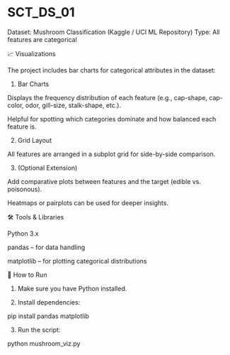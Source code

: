 # SCT_DS_01
Dataset: Mushroom Classification (Kaggle / UCI ML Repository)
Type: All features are categorical

📈 Visualizations

The project includes bar charts for categorical attributes in the dataset:

1. Bar Charts

Displays the frequency distribution of each feature (e.g., cap-shape, cap-color, odor, gill-size, stalk-shape, etc.).

Helpful for spotting which categories dominate and how balanced each feature is.

2. Grid Layout

All features are arranged in a subplot grid for side-by-side comparison.

3. (Optional Extension)

Add comparative plots between features and the target (edible vs. poisonous).

Heatmaps or pairplots can be used for deeper insights.

🛠 Tools & Libraries

Python 3.x

pandas – for data handling

matplotlib – for plotting categorical distributions

📌 How to Run

1. Make sure you have Python installed.

2. Install dependencies:

pip install pandas matplotlib

3. Run the script:

python mushroom_viz.py
